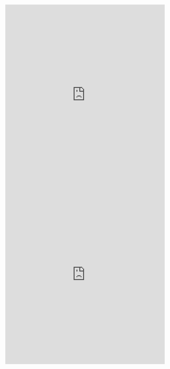 <p><iframe allowfullscreen width="100%" height="569" class="google-slides-iframe" frameborder="0" scrolling="no" src="https://docs.google.com/presentation/d/e/2PACX-1vS7Yl3Ek5QA3ajBKfXY3GgFGCyaQ4pXlzkhHvVpv_W2wV3ZE98IsOFEwHko9raPvqptq88_ybg71pRT/embed?start=false&amp;loop=false&amp;delayms=3000"></iframe><iframe allowfullscreen width="100%" height="569" class="google-slides-iframe" frameborder="0" scrolling="no" src="https://docs.google.com/presentation/d/e/2PACX-1vS7Yl3Ek5QA3ajBKfXY3GgFGCyaQ4pXlzkhHvVpv_W2wV3ZE98IsOFEwHko9raPvqptq88_ybg71pRT/embed?start=false&amp;loop=false&amp;delayms=3000"></iframe></p>